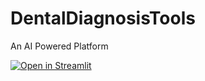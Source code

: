 # DentalDiagnosisTools
An AI Powered Platform

[![Open in Streamlit](https://static.streamlit.io/badges/streamlit_badge_white.svg)](https://share.streamlit.io/the-ml-hero/dentaldiagnosistools/main/app.py)
